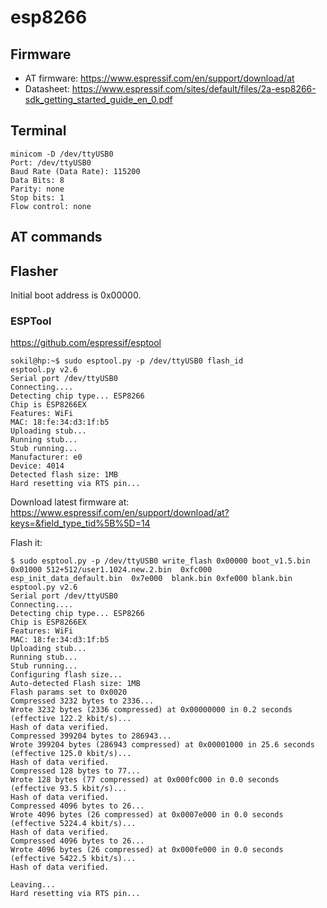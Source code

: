 # esp8266

## Firmware

* AT firmware: https://www.espressif.com/en/support/download/at
* Datasheet: https://www.espressif.com/sites/default/files/2a-esp8266-sdk_getting_started_guide_en_0.pdf

## Terminal

```
minicom -D /dev/ttyUSB0
Port: /dev/ttyUSB0
Baud Rate (Data Rate): 115200
Data Bits: 8
Parity: none
Stop bits: 1
Flow control: none
```

## AT commands

## Flasher

Initial boot address is 0x00000.

### ESPTool

https://github.com/espressif/esptool

```
sokil@hp:~$ sudo esptool.py -p /dev/ttyUSB0 flash_id
esptool.py v2.6
Serial port /dev/ttyUSB0
Connecting....
Detecting chip type... ESP8266
Chip is ESP8266EX
Features: WiFi
MAC: 18:fe:34:d3:1f:b5
Uploading stub...
Running stub...
Stub running...
Manufacturer: e0
Device: 4014
Detected flash size: 1MB
Hard resetting via RTS pin...
```

Download latest firmware at: https://www.espressif.com/en/support/download/at?keys=&field_type_tid%5B%5D=14

Flash it:

```
$ sudo esptool.py -p /dev/ttyUSB0 write_flash 0x00000 boot_v1.5.bin  0x01000 512+512/user1.1024.new.2.bin  0xfc000  esp_init_data_default.bin  0x7e000  blank.bin 0xfe000 blank.bin
esptool.py v2.6
Serial port /dev/ttyUSB0
Connecting....
Detecting chip type... ESP8266
Chip is ESP8266EX
Features: WiFi
MAC: 18:fe:34:d3:1f:b5
Uploading stub...
Running stub...
Stub running...
Configuring flash size...
Auto-detected Flash size: 1MB
Flash params set to 0x0020
Compressed 3232 bytes to 2336...
Wrote 3232 bytes (2336 compressed) at 0x00000000 in 0.2 seconds (effective 122.2 kbit/s)...
Hash of data verified.
Compressed 399204 bytes to 286943...
Wrote 399204 bytes (286943 compressed) at 0x00001000 in 25.6 seconds (effective 125.0 kbit/s)...
Hash of data verified.
Compressed 128 bytes to 77...
Wrote 128 bytes (77 compressed) at 0x000fc000 in 0.0 seconds (effective 93.5 kbit/s)...
Hash of data verified.
Compressed 4096 bytes to 26...
Wrote 4096 bytes (26 compressed) at 0x0007e000 in 0.0 seconds (effective 5224.4 kbit/s)...
Hash of data verified.
Compressed 4096 bytes to 26...
Wrote 4096 bytes (26 compressed) at 0x000fe000 in 0.0 seconds (effective 5422.5 kbit/s)...
Hash of data verified.

Leaving...
Hard resetting via RTS pin...

```



